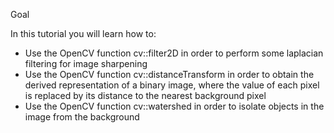 Goal

In this tutorial you will learn how to:

* Use the OpenCV function cv::filter2D in order to perform some laplacian filtering for image sharpening
* Use the OpenCV function cv::distanceTransform in order to obtain the derived representation of a binary image, where the value of each pixel is replaced by its distance to the nearest background pixel
* Use the OpenCV function cv::watershed in order to isolate objects in the image from the background